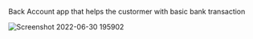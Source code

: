 Back Account app that helps the custormer with basic bank transaction



![Screenshot 2022-06-30 195902](https://user-images.githubusercontent.com/90512890/176799894-2e0d1cda-b901-4c34-b1da-50317aad318f.png)
